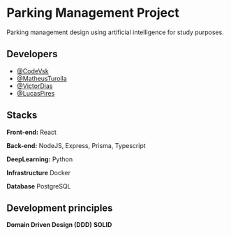 # Parking Management Project

Parking management design using artificial intelligence for study purposes.

## Developers

- [@CodeVsk](https://www.github.com/codevsk)
- [@MatheusTurolla](https://www.github.com/matheusturolla)
- [@VictorDias](https://www.github.com/victorlirio)
- [@LucasPires](https://www.github.com/nytyshyguy)

## Stacks

**Front-end:** React

**Back-end:** NodeJS, Express, Prisma, Typescript

**DeepLearning:** Python

**Infrastructure** Docker

**Database** PostgreSQL

## Development principles

**Domain Driven Design (DDD)**
**SOLID**
